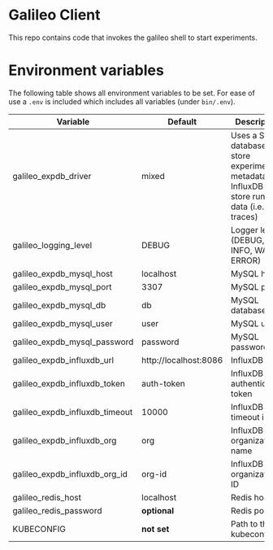 # Galileo Client

This repo contains code that invokes the galileo shell to start experiments.

Environment variables
=====================

The following table shows all environment variables to be set.
For ease of use a `.env` is included which includes all variables (under `bin/.env`).

| Variable                       | Default               | Description                                                                                        |
|--------------------------------|-----------------------|----------------------------------------------------------------------------------------------------|
| galileo_expdb_driver           | mixed                 | Uses a SQL database to store experiment metadata and InfluxDB to store runtime data (i.e., traces) | 
| galileo_logging_level          | DEBUG                 | Logger level (DEBUG, INFO, WARN, ERROR)                                                            | 
| galileo_expdb_mysql_host       | localhost             | MySQL host                                                                                         |
| galileo_expdb_mysql_port       | 3307                  | MySQL port                                                                                         |
| galileo_expdb_mysql_db         | db                    | MySQL database                                                                                     |
| galileo_expdb_mysql_user       | user                  | MySQL user                                                                                         |
| galileo_expdb_mysql_password   | password              | MySQL password                                                                                     |
| galileo_expdb_influxdb_url     | http://localhost:8086 | InfluxDB url                                                                                       |
| galileo_expdb_influxdb_token   | auth-token            | InfluxDB authentication token                                                                      |
| galileo_expdb_influxdb_timeout | 10000                 | InfluxDB timeout in ms                                                                             |
| galileo_expdb_influxdb_org     | org                   | InfluxDB organization name                                                                         |
| galileo_expdb_influxdb_org_id  | org-id                | InfluxDB organization ID                                                                           |
| galileo_redis_host             | localhost             | Redis host                                                                                         |
| galileo_redis_password         | **optional**          | Redis port                                                                                         |
| KUBECONFIG                     | **not set**           | Path to the kubeconfig                                                                             |